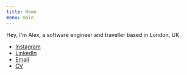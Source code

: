 ```yaml
---
title: Home
menu: main
---
```


Hey, I'm Alex, a software engineer and traveller based in London, UK.

- [Instagram](https://instagram.com/a.tsaplev)
- [LinkedIn](https://linkedin.com/in/tsaplev)
- [Email](mailto:alexander@tsaplev.me)
- [CV](https://tsaplev.me/cv/Alexander_Tsaplev_Resume_v050422.pdf)